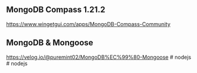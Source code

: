 ## MongoDB Compass 1.21.2

https://www.wingetgui.com/apps/MongoDB-Compass-Community

## MongoDB & Mongoose

https://velog.io/@puremint02/MongoDB%EC%99%80-Mongoose
#   n o d e j s  
 #   n o d e j s  
 